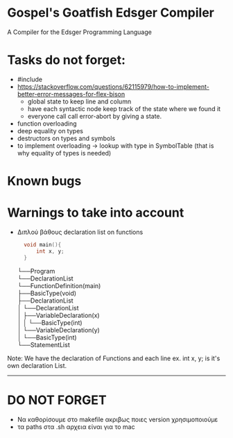 # Gospel's Goatfish Edsger Compiler
A Compiler for the Edsger Programming Language

# Tasks do not forget:
- #include
- https://stackoverflow.com/questions/62115979/how-to-implement-better-error-messages-for-flex-bison
  - global state to keep line and column
  - have each syntactic node keep track of the state where we found it
  - everyone call call error-abort by giving a state.
- function overloading
- deep equality on types
- destructors on types and symbols
- to implement overloading -> lookup with type in SymbolTable (that is why equality of types is needed) 

# Known bugs

# Warnings to take into account
- Διπλού βάθους declaration list on functions
  ``` C
	void main(){
		int x, y;
	}
  ```
  └──Program <br />
    └──DeclarationList <br />
        └──FunctionDefinition(main) <br />
            ├──BasicType(void) <br />
            ├──DeclarationList <br />
            │   └──DeclarationList <br />
            │       ├──VariableDeclaration(x) <br />
            │       │   └──BasicType(int) <br />
            │       └──VariableDeclaration(y) <br />
            │           └──BasicType(int) <br />
            └──StatementList <br />

Note:
We have the declaration of Functions and each line
ex. int x, y; is it's own declaration List.

---
# DO NOT FORGET
- Να καθορίσουμε στο makefile ακριβως ποιες version χρησιμοποιούμε 
- τα paths στα .sh αρχεια είναι για το mac 
